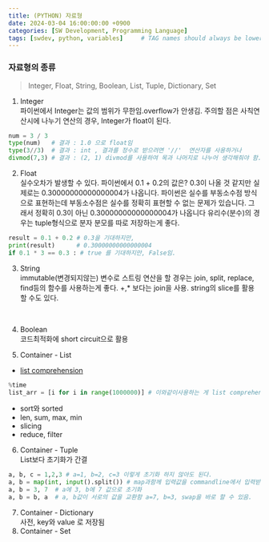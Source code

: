 ```yaml
---
title: (PYTHON) 자료형
date: 2024-03-04 16:00:00:00 +0900
categories: [SW Development, Programming Language]
tags: [swdev, python, variables]     # TAG names should always be lowercase
--- 
```


### 자료형의 종류
> Integer, Float, String, Boolean, List, Tuple, Dictionary, Set<br>

1. Integer<br>
파이썬에서 Integer는 값의 범위가 무한임.overflow가 안생김. 주의할 점은 사칙연산시에 나누기 연산의 경우, Integer가 float이 된다.<br>
``` python
num = 3 / 3
type(num)   # 결과 : 1.0 으로 float임 
type(3//3)  # 결과 : int , 결과를 정수로 받으려면 '//'  연산자를 사용하거나
divmod(7,3) # 결과 : (2, 1) divmod를 사용하여 목과 나머지로 나누어 생각해줘야 함.
```
2. Float<br>
실수오차가 발생할 수 있다. 파이썬에서 0.1 + 0.2의 값은? 0.3이 나올 것 같지만 실제로는 0.30000000000000004가 나옵니다. 
파이썬은 실수를 부동소수점 방식으로 표현하는데 부동소수점은 실수를 정확히 표현할 수 없는 문제가 있습니다. 
그래서 정확히 0.3이 아닌 0.30000000000000004가 나옵니다
유리수(분수)의 경우는 tuple형식으로 분자 분모를 따로 저장하는게 좋다.<br>
``` python
result = 0.1 + 0.2 # 0.3을 기대하지만,
print(result)      # 0.30000000000000004
if 0.1 * 3 == 0.3 : # true 를 기대하지만, False임.
```
3. String<br>
immutable(변경되지않는) 변수로 스트링 연산을 할 경우는 join, split, replace, find등의 함수를 사용하는게 좋다.
+,* 보다는 join을 사용. string의 slice를 활용 할 수도 있다.
<br>

4. Boolean<br>
코드최적화에 short circuit으로 활용

5. Container - List <br>
- [list comprehension](https://doorbw.tistory.com/174)
``` python
%time
list_arr = [i for i in range(1000000)] # 이와같이사용하는 게 list comprehension, 표현간결
```
- sort와 sorted
- len, sum, max, min
- slicing
- reduce, filter

6. Container - Tuple <br>
List보다 초기화가 간결
``` python
a, b, c = 1,2,3 # a=1, b=2, c=3 이렇게 초기화 하지 않아도 된다.
a, b = map(int, input().split()) # map과함께 입력값을 commandline에서 입력받아 a, b값을 초기화.
a, b = 3, 7  # a에 3, b에 7 값으로 초기화
a, b = b, a  # a, b값이 서로의 값을 교환함 a=7, b=3, swap을 바로 할 수 있음.
```
7. Container - Dictionary <br>
사전, key와 value 로 저장됨
8. Container - Set<br>